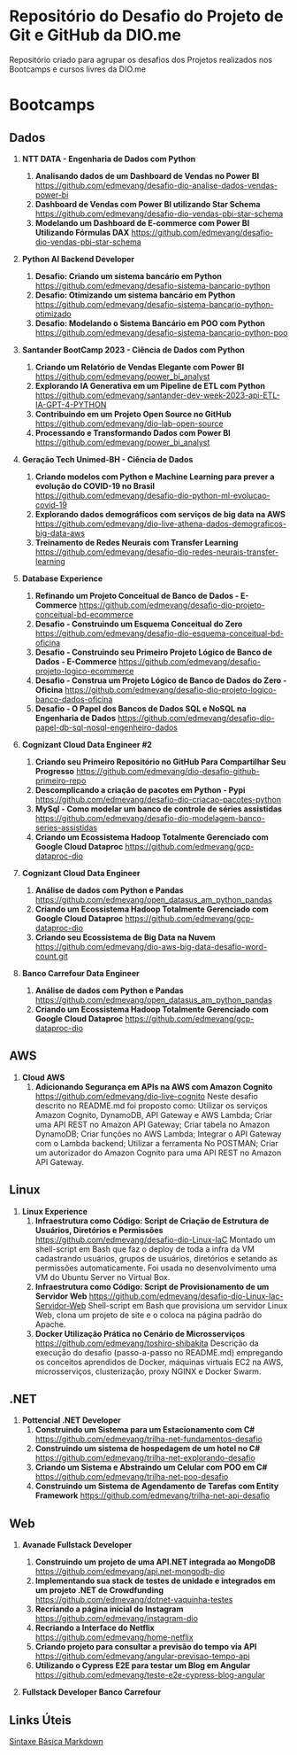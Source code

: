# Repositório do Desafio do Projeto de Git e GitHub da DIO.me

Repositório criado para agrupar os desafios dos Projetos realizados nos Bootcamps e cursos livres da DIO.me

# Bootcamps

## Dados
1. **NTT DATA - Engenharia de Dados com Python**
   1. **Analisando dados de um Dashboard de Vendas no Power BI** <https://github.com/edmevang/desafio-dio-analise-dados-vendas-power-bi>
   2. **Dashboard de Vendas com Power BI utilizando Star Schema** <https://github.com/edmevang/desafio-dio-vendas-pbi-star-schema>
   3. **Modelando um Dashboard de E-commerce com Power BI Utilizando Fórmulas DAX** <https://github.com/edmevang/desafio-dio-vendas-pbi-star-schema>
   
2. **Python AI Backend Developer**
   1. **Desafio: Criando um sistema bancário em Python** <https://github.com/edmevang/desafio-sistema-bancario-python>
   2. **Desafio: Otimizando um sistema bancário em Python** <https://github.com/edmevang/desafio-sistema-bancario-python-otimizado>
   3. **Desafio: Modelando o Sistema Bancário em POO com Python** <https://github.com/edmevang/desafio-sistema-bancario-python-poo>
3. **Santander BootCamp 2023 - Ciência de Dados com Python**
   1. **Criando um Relatório de Vendas Elegante com Power BI** <https://github.com/edmevang/power_bi_analyst>
   2. **Explorando IA Generativa em um Pipeline de ETL com Python** <https://github.com/edmevang/santander-dev-week-2023-api-ETL-IA-GPT-4-PYTHON>
   3. **Contribuindo em um Projeto Open Source no GitHub** <https://github.com/edmevang/dio-lab-open-source>
   4. **Processando e Transformando Dados com Power BI** <https://github.com/edmevang/power_bi_analyst>
4. **Geração Tech Unimed-BH - Ciência de Dados**
   1. **Criando modelos com Python e Machine Learning para prever a evolução do COVID-19 no Brasil** <https://github.com/edmevang/desafio-dio-python-ml-evolucao-covid-19>
   2. **Explorando dados demográficos com serviços de big data na AWS** <https://github.com/edmevang/dio-live-athena-dados-demograficos-big-data-aws>
   3. **Treinamento de Redes Neurais com Transfer Learning** <https://github.com/edmevang/desafio-dio-redes-neurais-transfer-learning>
5. **Database Experience**
   1. **Refinando um Projeto Conceitual de Banco de Dados - E-Commerce** <https://github.com/edmevang/desafio-dio-projeto-conceitual-bd-ecommerce>
   2. **Desafio - Construindo um Esquema Conceitual do Zero** <https://github.com/edmevang/desafio-dio-esquema-conceitual-bd-oficina>
   3. **Desafio - Construindo seu Primeiro Projeto Lógico de Banco de Dados - E-Commerce** <https://github.com/edmevang/desafio-projeto-logico-ecommerce>
   4. **Desafio - Construa um Projeto Lógico de Banco de Dados do Zero - Oficina** <https://github.com/edmevang/desafio-dio-projeto-logico-banco-dados-oficina>
   5. **Desafio - O Papel dos Bancos de Dados SQL e NoSQL na Engenharia de Dados** <https://github.com/edmevang/desafio-dio-papel-db-sql-nosql-engenheiro-dados>
6. **Cognizant Cloud Data Engineer #2**
   1. **Criando seu Primeiro Repositório no GitHub Para Compartilhar Seu Progresso** <https://github.com/edmevang/dio-desafio-github-primeiro-repo>
   2. **Descomplicando a criação de pacotes em Python - Pypi** <https://github.com/edmevang/desafio-dio-criacao-pacotes-python>
   3. **MySql - Como modelar um banco de controle de séries assistidas** <https://github.com/edmevang/desafio-dio-modelagem-banco-series-assistidas>
   4. **Criando um Ecossistema Hadoop Totalmente Gerenciado com Google Cloud Dataproc** <https://github.com/edmevang/gcp-dataproc-dio>
7. **Cognizant Cloud Data Engineer**
   1. **Análise de dados com Python e Pandas** <https://github.com/edmevang/open_datasus_am_python_pandas>
   2. **Criando um Ecossistema Hadoop Totalmente Gerenciado com Google Cloud Dataproc** <https://github.com/edmevang/gcp-dataproc-dio>
   3. **Criando seu Ecossistema de Big Data na Nuvem** <https://github.com/edmevang/dio-aws-big-data-desafio-word-count.git>
8. **Banco Carrefour Data Engineer**
   1. **Análise de dados com Python e Pandas** <https://github.com/edmevang/open_datasus_am_python_pandas>
   2. **Criando um Ecossistema Hadoop Totalmente Gerenciado com Google Cloud Dataproc** <https://github.com/edmevang/gcp-dataproc-dio>

## AWS
1. **Cloud AWS**
   1. **Adicionando Segurança em APIs na AWS com Amazon Cognito** <https://github.com/edmevang/dio-live-cognito>
   Neste desafio descrito no README.md foi proposto como:
    Utilizar os serviços Amazon Cognito, DynamoDB, API Gateway e AWS Lambda;
    Criar uma API REST no Amazon API Gateway;
    Criar tabela no Amazon DynamoDB;
    Criar funções no AWS Lambda;
    Integrar o API Gateway com o Lambda backend;
    Utilizar a ferramenta No POSTMAN;
    Criar um autorizador do Amazon Cognito para uma API REST no Amazon API Gateway.

## Linux
1. **Linux Experience**
   1. **Infraestrutura como Código: Script de Criação de Estrutura de Usuários, Diretórios e Permissões** <https://github.com/edmevang/desafio-dio-Linux-IaC>
      Montado um shell-script em Bash que faz o deploy de toda a infra da VM cadastrando usuários, grupos de usuários, diretórios e setando as permissões automaticamente. Foi usada no desenvolvimento uma VM do Ubuntu Server no Virtual Box.
   2. **Infraestrutura como Código: Script de Provisionamento de um Servidor Web** <https://github.com/edmevang/desafio-dio-Linux-Iac-Servidor-Web>
      Shell-script em Bash que provisiona um servidor Linux Web, clona um projeto de site e o coloca na página padrão do Apache.
   3. **Docker Utilização Prática no Cenário de Microsserviços** <https://github.com/edmevang/toshiro-shibakita>
      Descrição da execução do desafio (passo-a-passo no README.md) empregando os conceitos aprendidos de Docker, máquinas virtuais EC2 na AWS, microsserviços, clusterização, proxy NGINX e Docker Swarm.


## .NET

1. **Pottencial .NET Developer**
   1. **Construindo um Sistema para um Estacionamento com C#** <https://github.com/edmevang/trilha-net-fundamentos-desafio>
   2. **Construindo um sistema de hospedagem de um hotel no C#** <https://github.com/edmevang/trilha-net-explorando-desafio>
   3. **Criando um Sistema e Abstraindo um Celular com POO em C#** <https://github.com/edmevang/trilha-net-poo-desafio>
   4. **Construindo um Sistema de Agendamento de Tarefas com Entity Framework** <https://github.com/edmevang/trilha-net-api-desafio>

## Web

1. **Avanade Fullstack Developer**
   1. **Construindo um projeto de uma API.NET integrada ao MongoDB** <https://github.com/edmevang/api.net-mongodb-dio>
   2. **Implementando sua stack de testes de unidade e integrados em um projeto .NET de Crowdfunding** <https://github.com/edmevang/dotnet-vaquinha-testes>
   3. **Recriando a página inicial do Instagram** <https://github.com/edmevang/instagram-dio>
   4. **Recriando a Interface do Netflix** <https://github.com/edmevang/home-netflix>
   5. **Criando projeto para consultar a previsão do tempo via API** <https://github.com/edmevang/angular-previsao-tempo-api>
   6. **Utilizando o Cypress E2E para testar um Blog em Angular** <https://github.com/edmevang/teste-e2e-cypress-blog-angular>

2. **Fullstack Developer Banco Carrefour**

## Links Úteis

[Sintaxe Básica Markdown](https://www.markdownguide.org/basic-syntax/)

